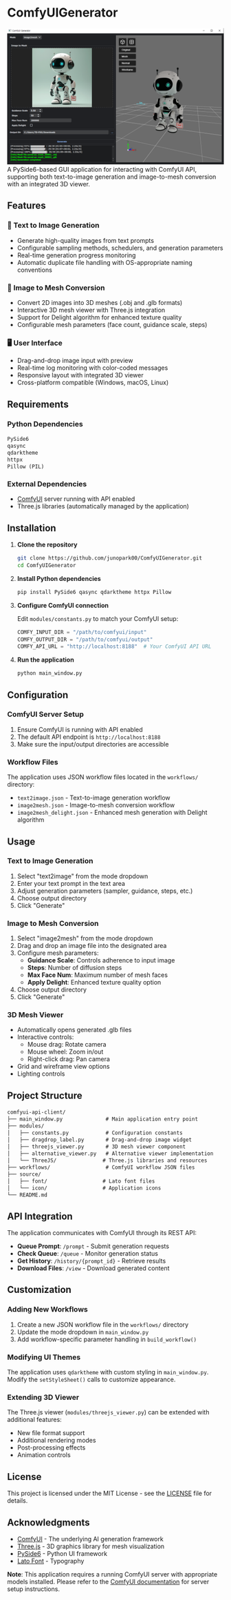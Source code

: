 # ComfyUIGenerator
![main](/source/img2mesh_result.png)
A PySide6-based GUI application for interacting with ComfyUI API, 
supporting both text-to-image generation and image-to-mesh conversion with an integrated 3D viewer.

## Features

### 🎨 Text to Image Generation
- Generate high-quality images from text prompts
- Configurable sampling methods, schedulers, and generation parameters
- Real-time generation progress monitoring
- Automatic duplicate file handling with OS-appropriate naming conventions

### 🎯 Image to Mesh Conversion
- Convert 2D images into 3D meshes (.obj and .glb formats)
- Interactive 3D mesh viewer with Three.js integration
- Support for Delight algorithm for enhanced texture quality
- Configurable mesh parameters (face count, guidance scale, steps)

### 🖥️ User Interface
- Drag-and-drop image input with preview
- Real-time log monitoring with color-coded messages
- Responsive layout with integrated 3D viewer
- Cross-platform compatible (Windows, macOS, Linux)

## Requirements

### Python Dependencies
```
PySide6
qasync
qdarktheme
httpx
Pillow (PIL)
```

### External Dependencies
- [ComfyUI](https://github.com/comfyanonymous/ComfyUI) server running with API enabled
- Three.js libraries (automatically managed by the application)

## Installation

1. **Clone the repository**
   ```bash
   git clone https://github.com/junopark00/ComfyUIGenerator.git
   cd ComfyUIGenerator
   ```

2. **Install Python dependencies**
   ```bash
   pip install PySide6 qasync qdarktheme httpx Pillow
   ```

3. **Configure ComfyUI connection**
   
   Edit `modules/constants.py` to match your ComfyUI setup:
   ```python
   COMFY_INPUT_DIR = "/path/to/comfyui/input"
   COMFY_OUTPUT_DIR = "/path/to/comfyui/output" 
   COMFY_API_URL = "http://localhost:8188"  # Your ComfyUI API URL
   ```

4. **Run the application**
   ```bash
   python main_window.py
   ```

## Configuration

### ComfyUI Server Setup
1. Ensure ComfyUI is running with API enabled
2. The default API endpoint is `http://localhost:8188`
3. Make sure the input/output directories are accessible

### Workflow Files
The application uses JSON workflow files located in the `workflows/` directory:
- `text2image.json` - Text-to-image generation workflow
- `image2mesh.json` - Image-to-mesh conversion workflow
- `image2mesh_delight.json` - Enhanced mesh generation with Delight algorithm

## Usage

### Text to Image Generation
1. Select "text2image" from the mode dropdown
2. Enter your text prompt in the text area
3. Adjust generation parameters (sampler, guidance, steps, etc.)
4. Choose output directory
5. Click "Generate"

### Image to Mesh Conversion
1. Select "image2mesh" from the mode dropdown  
2. Drag and drop an image file into the designated area
3. Configure mesh parameters:
   - **Guidance Scale**: Controls adherence to input image
   - **Steps**: Number of diffusion steps
   - **Max Face Num**: Maximum number of mesh faces
   - **Apply Delight**: Enhanced texture quality option
4. Choose output directory
5. Click "Generate"

### 3D Mesh Viewer
- Automatically opens generated .glb files
- Interactive controls:
  - Mouse drag: Rotate camera
  - Mouse wheel: Zoom in/out
  - Right-click drag: Pan camera
- Grid and wireframe view options
- Lighting controls

## Project Structure

```
comfyui-api-client/
├── main_window.py              # Main application entry point
├── modules/
│   ├── constants.py            # Configuration constants
│   ├── dragdrop_label.py       # Drag-and-drop image widget
│   ├── threejs_viewer.py       # 3D mesh viewer component
│   ├── alternative_viewer.py   # Alternative viewer implementation
│   └── ThreeJS/               # Three.js libraries and resources
├── workflows/                  # ComfyUI workflow JSON files
├── source/
│   ├── font/                  # Lato font files
│   └── icon/                  # Application icons
└── README.md
```

## API Integration

The application communicates with ComfyUI through its REST API:
- **Queue Prompt**: `/prompt` - Submit generation requests
- **Check Queue**: `/queue` - Monitor generation status  
- **Get History**: `/history/{prompt_id}` - Retrieve results
- **Download Files**: `/view` - Download generated content

## Customization

### Adding New Workflows
1. Create a new JSON workflow file in the `workflows/` directory
2. Update the mode dropdown in `main_window.py`
3. Add workflow-specific parameter handling in `build_workflow()`

### Modifying UI Themes
The application uses `qdarktheme` with custom styling in `main_window.py`. Modify the `setStyleSheet()` calls to customize appearance.

### Extending 3D Viewer
The Three.js viewer (`modules/threejs_viewer.py`) can be extended with additional features:
- New file format support
- Additional rendering modes
- Post-processing effects
- Animation controls

## License

This project is licensed under the MIT License - see the [LICENSE](LICENSE) file for details.

## Acknowledgments

- [ComfyUI](https://github.com/comfyanonymous/ComfyUI) - The underlying AI generation framework
- [Three.js](https://threejs.org/) - 3D graphics library for mesh visualization
- [PySide6](https://doc.qt.io/qtforpython/) - Python UI framework
- [Lato Font](https://fonts.google.com/specimen/Lato) - Typography


**Note**: This application requires a running ComfyUI server with appropriate models installed. Please refer to the [ComfyUI documentation](https://github.com/comfyanonymous/ComfyUI) for server setup instructions.
